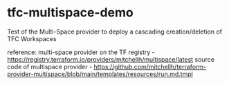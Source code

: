 # tfc-multispace-demo
Test of the Multi-Space provider to deploy a cascading creation/deletion of TFC Workspaces

reference:
multi-space provider on the TF registry - https://registry.terraform.io/providers/mitchellh/multispace/latest
source code of multispace provider - https://github.com/mitchellh/terraform-provider-multispace/blob/main/templates/resources/run.md.tmpl
